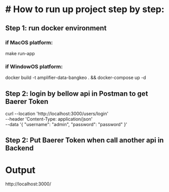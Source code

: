 # # How to run up project step by step:

## Step 1: run docker environment
### if MacOS platform:
make run-app
### if WindowOS platform:
docker build -t amplifier-data-bangkeo . && docker-compose up -d

## Step 2: login by bellow api in Postman to get Baerer Token 
curl --location 'http://localhost:3000/users/login' \
--header 'Content-Type: application/json' \
--data '{
    "username": "admin",
    "password": "password"
}'

## Step 2: Put Baerer Token when call another api in Backend


# Output
http://localhost:3000/